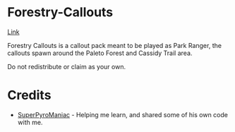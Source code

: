 # Forestry-Callouts 
[Link](https://www.lcpdfr.com/downloads/gta5mods/scripts/34663-forestry-callouts/)

Forestry Callouts is a callout pack meant to be played as Park Ranger, the callouts spawn around the Paleto Forest and Cassidy Trail area. 

Do not redistribute or claim as your own.

# Credits
- [SuperPyroManiac](https://github.com/SuperPyroManiac) - Helping me learn, and shared some of his own code with me.

